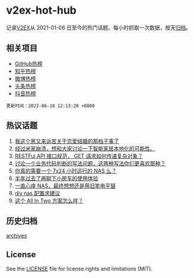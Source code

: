 # v2ex-hot-hub

 记录[V2EX](https://www.v2ex.com/)从 2021-01-06 日至今的热门话题。每小时抓取一次数据，按天[归档](archives)。
 
 ## 相关项目

- [GitHub热榜](https://github.com/snaildev/github-hot-hub)
- [知乎热榜](https://github.com/snaildev/zhihu-hot-hub)
- [微博热榜](https://github.com/snaildev/weibo-hot-hub)
- [头条热榜](https://github.com/snaildev/toutiao-hot-hub)
- [抖音热榜](https://github.com/snaildev/douyin-hot-hub)


 `更新时间：2022-06-18 12:13:20 +0800`

## 热议话题

1. [我这个崽又来诉苦关于恋爱结婚的那档子事了](https://www.v2ex.com/t/860292)
1. [经过米家崩溃，想和大家讨论一下智能家居本地化的可能性。](https://www.v2ex.com/t/860266)
1. [RESTFul API 接口规范， GET 请求如何传递复杂对象？](https://www.v2ex.com/t/860356)
1. [讨论一个业务代码判断的写法问题，这两种写法你们更喜欢那种？](https://www.v2ex.com/t/860261)
1. [你真的需要一个 7x24 小时运行的 NAS 么？](https://www.v2ex.com/t/860428)
1. [半年过去了再聊下小房车的使用体验](https://www.v2ex.com/t/860288)
1. [一直心痒 NAS，最终想想还是用旧笔电平替](https://www.v2ex.com/t/860282)
1. [diy nas 配置求建议](https://www.v2ex.com/t/860275)
1. [这个 All In Two 方案怎么样？](https://www.v2ex.com/t/860324)

## 历史归档

[archives](archives)

## License

See the [LICENSE](LICENSE) file for license rights and limitations (MIT).
